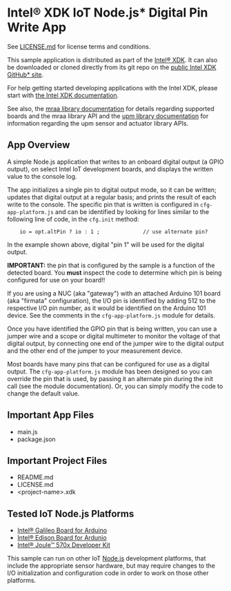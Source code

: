 Intel® XDK IoT Node.js\* Digital Pin Write App
==============================================

See [LICENSE.md](LICENSE.md) for license terms and conditions.

This sample application is distributed as part of the
[Intel® XDK](http://xdk.intel.com). It can also be downloaded
or cloned directly from its git repo on the
[public Intel XDK GitHub\* site](https://github.com/gomobile).

For help getting started developing applications with the
Intel XDK, please start with
[the Intel XDK documentation](https://software.intel.com/en-us/xdk/docs).

See also, the
[mraa library documentation](https://iotdk.intel.com/docs/master/mraa/index.html)
for details regarding supported boards and the mraa library API and the
[upm library documentation](https://iotdk.intel.com/docs/master/upm/) for
information regarding the upm sensor and actuator library APIs.

App Overview
------------

A simple Node.js application that writes to an onboard digital output (a GPIO
output), on select Intel IoT development boards, and displays the written
value to the console log.

The app initializes a single pin to digital output mode, so it can be written;
updates that digital output at a regular basis; and prints the result of each
write to the console. The specific pin that is written is configured in
`cfg-app-platform.js` and can be identified by looking for lines similar to the
following line of code, in the `cfg.init` method:

~~~~~~~~~~~~~~~~~~~~~~~~~~~~~~~~~~~~~~~~~~~~~~~~~~~~~~~~~~~~~~~~~~~~~~~~~~~~~~~~
    io = opt.altPin ? io : 1 ;              // use alternate pin?
~~~~~~~~~~~~~~~~~~~~~~~~~~~~~~~~~~~~~~~~~~~~~~~~~~~~~~~~~~~~~~~~~~~~~~~~~~~~~~~~

In the example shown above, digital "pin 1" will be used for the digital output.

**IMPORTANT:** the pin that is configured by the sample is a function of the
detected board. You **must** inspect the code to determine which pin is being
configured for use on your board!!

If you are using a NUC (aka "gateway") with an attached Arduino 101 board (aka
"firmata" configuration), the I/O pin is identified by adding 512 to the
respective I/O pin number, as it would be identified on the Arduino 101
device. See the comments in the `cfg-app-platform.js` module for details.

Once you have identified the GPIO pin that is being written, you can use a jumper
wire and a scope or digital multimeter to monitor the voltage of that digital
output, by connecting one end of the jumper wire to the digital output and the
other end of the jumper to your measurement device.

Most boards have many pins that can be configured for use as a digital output.
The `cfg-app-platform.js` module has been designed so you can override the pin
that is used, by passing it an alternate pin during the init call (see the module
documentation). Or, you can simply modify the code to change the default value.

Important App Files
-------------------

* main.js
* package.json

Important Project Files
-----------------------

* README.md
* LICENSE.md
* \<project-name\>.xdk

Tested IoT Node.js Platforms
----------------------------

* [Intel® Galileo Board for Arduino](http://intel.com/galileo)
* [Intel® Edison Board for Ardunio](http://intel.com/edison)
* [Intel® Joule™ 570x Developer Kit](http://intel.com/joule)

This sample can run on other IoT [Node.js](http://nodejs.org) development
platforms, that include the appropriate sensor hardware, but may require
changes to the I/O initialization and configuration code in order to work on
those other platforms.
